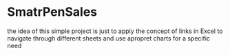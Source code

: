 # SmatrPenSales
the idea of this simple project is just to apply the concept of links in Excel to navigate through different sheets and use apropret charts for a specific need

